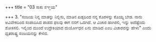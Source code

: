 +++
title = "03 ಸಾಕು ಸಞ್ಜಯ"

+++
3. "ಸಂಜಯ ನಿನ್ನ ಮಾತನ್ನು ನಿಲ್ಲಿಸು,  ಮಾತಿನ ಖಡ್ಗದಿಂದ ನನ್ನ ಕೊರಳನ್ನು ಕೊಯ್ಯ ಬೇಡ. ನಾನು ಅವಿವೇಕದಿಂದ ಸಂಪಾದಿಸಿದ ಪಾಪದ ಫಲವು ಈಗ ನನಗೆ ಒದಗಿದೆ. ಆ ವಿಚಾರ ಹಾಗಿರಲಿ, ಇನ್ನು ಅದೆಷ್ಟೆಂದು ಶೋಕಿಸಲಿ. ಇಲ್ಲಿಂದ ಮುಂದೆ ಉದ್ರೇಕಿಯಾದ ದುರ್ಯೋಧನ ಏನು ಮಾಡಿದ ಎಂಬ ವಿಚಾರವನ್ನು ಹೇಳು" ಎಂದು ಧೃತರಾಷ್ಟ್ರ ಸಂಜಯನನ್ನು ಕೇಳಿದ.